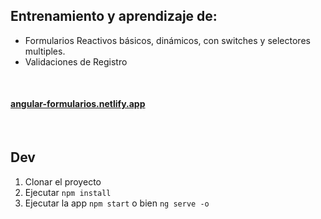 ## Entrenamiento y aprendizaje de:

- Formularios Reactivos básicos, dinámicos, con switches y selectores multiples.
- Validaciones de Registro

<br>

#### [angular-formularios.netlify.app](https://angular-formularios.netlify.app/ "angular-formularios.netlify.app")
<br>

## Dev

1. Clonar el proyecto
2. Ejecutar ```npm install```
3. Ejecutar la app ```npm start``` o bien ```ng serve -o```
